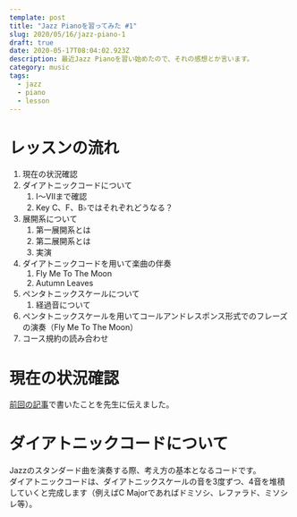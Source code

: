```yaml
---
template: post
title: "Jazz Pianoを習ってみた #1"
slug: 2020/05/16/jazz-piano-1
draft: true
date: 2020-05-17T08:04:02.923Z
description: 最近Jazz Pianoを習い始めたので、それの感想とか言います。
category: music
tags:
  - jazz
  - piano
  - lesson
---
```

# レッスンの流れ

  1. 現在の状況確認
  2. ダイアトニックコードについて
       1. Ⅰ～Ⅶまで確認
       2. Key C、F、B♭ではそれぞれどうなる？
  3. 展開系について
       1. 第一展開系とは
       2. 第二展開系とは
       3. 実演
 4. ダイアトニックコードを用いて楽曲の伴奏
     1. Fly Me To The Moon
     2. Autumn Leaves
 5. ペンタトニックスケールについて
     1. 経過音について
 6. ペンタトニックスケールを用いてコールアンドレスポンス形式でのフレーズの演奏（Fly Me To The Moon）
 7. コース規約の読み合わせ



# 現在の状況確認

[前回の記事](https://sgktmk.com/posts/2020/05/15/jazz-piano-0)で書いたことを先生に伝えました。



# ダイアトニックコードについて

Jazzのスタンダード曲を演奏する際、考え方の基本となるコードです。  
ダイアトニックコードは、ダイアトニックスケールの音を3度ずつ、4音を堆積していくと完成します（例えばC Majorであればドミソシ、レファラド、ミソシレ等）。